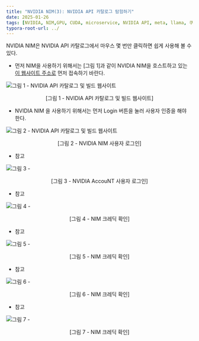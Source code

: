 ```yaml
---
title: "NVIDIA NIM(3): NVIDIA API 카탈로그 탐험하기"
date: 2025-01-26
tags: [NVIDIA, NIM,GPU, CUDA, microservice, NVIDIA API, meta, llama, 쿠버네티스, 마이크로서비스, 추론, 메타, 라마]
typora-root-url: ../
---
```

NVIDIA NIM은 NVIDIA API 카탈로그에서 마우스 몇 번만 클릭하면 쉽게 사용해 볼 수 있다. 



* 먼저 NIM을 사용하기 위해서는 [그림 1]과 같이 NVIDIA NIM을 호스트하고 있는 [이 웹사이트 주소로](https://build.nvidia.com/explore/discover) 먼저 접속하기 바란다.

![그림 1 - NVIDIA API 카탈로그 및 빌드 웹사이트](../images/2025-01/NIM-2-01.png)

<div align="center">[그림 1 - NVIDIA API 카탈로그 및 빌드 웹사이트]</div>



* NVIDIA NIM 을 사용하기 위해서는 먼저 Login 버튼을 눌러 사용자 인증을 해야 한다. 

![그림 2 - NVIDIA API 카탈로그 및 빌드 웹사이트](../images/2025-01/NIM-2-02.png)

<div align="center">[그림 2 - NVIDIA NIM 사용자 로그인]</div>

* 참고

![그림 3 - ](../images/2025-01/NIM-2-03.png)

<div align="center">[그림 3 - NVIDIA AccouNT 사용자 로그인]</div>

* 참고

![그림 4 - ](../images/2025-01/NIM-2-04.png)

<div align="center">[그림 4 - NIM 크레딕 확인]</div>



* 참고

![그림 5 - ](../images/2025-01/NIM-2-05.png)

<div align="center">[그림 5 - NIM 크레딕 확인]</div>



* 참고

![그림 6 - ](../images/2025-01/NIM-2-06.png)

<div align="center">[그림 6 - NIM 크레딕 확인]</div>



* 참고

![그림 7 - ](../images/2025-01/NIM-2-07.png)

<div align="center">[그림 7 - NIM 크레딕 확인]</div>